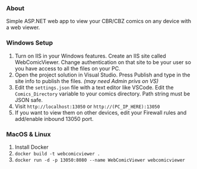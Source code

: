### About
Simple ASP.NET web app to view your CBR/CBZ comics on any device with a web viewer.

### Windows Setup
1. Turn on IIS in your Windows features. Create an IIS site called WebComicViewer. Change authentication on that site to be your user so you have access to all the files on your PC.
2. Open the project solution in Visual Studio. Press Publish and type in the site info to publish the files. _(may need Admin privs on VS)_
3. Edit the `settings.json` file with a text editor like VSCode. Edit the `Comics_Directory` variable to your comics directory. Path string must be JSON safe.
4. Visit `http://localhost:13050` or `http://(PC_IP_HERE):13050`
5. If you want to view them on other devices, edit your Firewall rules and add/enable inbound 13050 port.

### MacOS & Linux
1) Install Docker
2) `docker build -t webcomicviewer .`
3) `docker run -d -p 13050:8080 --name WebComicViewer webcomicviewer`